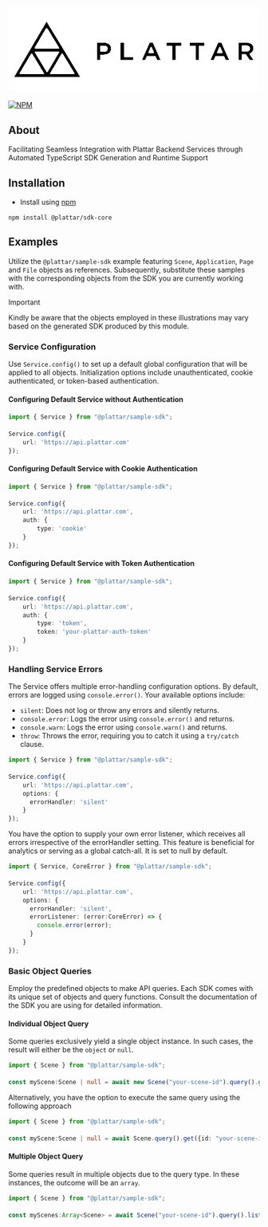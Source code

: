 <h3 align="center">
  <img src="graphics/logo.png?raw=true" alt="Plattar Logo" width="600">
</h3>

[![NPM](https://img.shields.io/npm/v/@plattar/sdk-core)](https://www.npmjs.com/package/@plattar/sdk-core)

## About

Facilitating Seamless Integration with Plattar Backend Services through Automated TypeScript SDK Generation and Runtime Support

## Installation

-   Install using [npm](https://www.npmjs.com/package/@plattar/sdk-core)

```console
npm install @plattar/sdk-core
```

## Examples

Utilize the `@plattar/sample-sdk` example featuring `Scene`, `Application`, `Page` and `File` objects as references. Subsequently, substitute these samples with the corresponding objects from the SDK you are currently working with.

> [!IMPORTANT]   
> Kindly be aware that the objects employed in these illustrations may vary based on the generated SDK produced by this module.

### Service Configuration

Use `Service.config()` to set up a default global configuration that will be applied to all objects. Initialization options include unauthenticated, cookie authenticated, or token-based authentication.

#### Configuring Default Service without Authentication

```typescript
import { Service } from "@plattar/sample-sdk";

Service.config({
    url: 'https://api.plattar.com'
});
```

#### Configuring Default Service with Cookie Authentication

```typescript
import { Service } from "@plattar/sample-sdk";

Service.config({
    url: 'https://api.plattar.com',
    auth: {
        type: 'cookie'
    }
});
```

#### Configuring Default Service with Token Authentication

```typescript
import { Service } from "@plattar/sample-sdk";

Service.config({
    url: 'https://api.plattar.com',
    auth: {
        type: 'token',
        token: 'your-plattar-auth-token'
    }
});
```

### Handling Service Errors

The Service offers multiple error-handling configuration options. By default, errors are logged using `console.error()`. Your available options include:

- `silent`: Does not log or throw any errors and silently returns.
- `console.error`: Logs the error using `console.error()` and returns.
- `console.warn`: Logs the error using `console.warn()` and returns.
- `throw`: Throws the error, requiring you to catch it using a `try/catch` clause.

```typescript
import { Service } from "@plattar/sample-sdk";

Service.config({
    url: 'https://api.plattar.com',
    options: {
      errorHandler: 'silent'
    }
});
```

You have the option to supply your own error listener, which receives all errors irrespective of the errorHandler setting. This feature is beneficial for analytics or serving as a global catch-all. It is set to null by default.

```typescript
import { Service, CoreError } from "@plattar/sample-sdk";

Service.config({
    url: 'https://api.plattar.com',
    options: {
      errorHandler: 'silent',
      errorListener: (error:CoreError) => {
        console.error(error);
      }
    }
});
```

### Basic Object Queries

Employ the predefined objects to make API queries. Each SDK comes with its unique set of objects and query functions. Consult the documentation of the SDK you are using for detailed information.

#### Individual Object Query

Some queries exclusively yield a single object instance. In such cases, the result will either be the `object` or `null`.

```typescript
import { Scene } from "@plattar/sample-sdk";

const myScene:Scene | null = await new Scene("your-scene-id").query().get();
```

Alternatively, you have the option to execute the same query using the following approach

```typescript
import { Scene } from "@plattar/sample-sdk";

const myScene:Scene | null = await Scene.query().get({id: "your-scene-id" });
```

#### Multiple Object Query

Some queries result in multiple objects due to the query type. In these instances, the outcome will be an `array`.

```typescript
import { Scene } from "@plattar/sample-sdk";

const myScenes:Array<Scene> = await Scene("your-scene-id").query().list();
```

